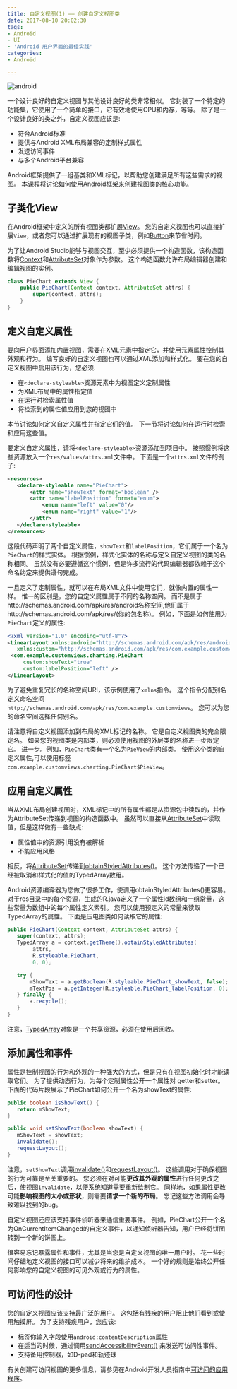 ```yaml
---
title: 自定义视图(1) —— 创建自定义视图类
date: 2017-08-10 20:02:30
tags:
- Android
- UI
- 'Android 用户界面的最佳实践'
categories:
- Android

---
```


![android](http://oxwfu3w0v.bkt.clouddn.com/qiniu.jpg)


一个设计良好的自定义视图与其他设计良好的类非常相似。
它封装了一个特定的功能集，它使用了一个简单的接口，它有效地使用CPU和内存，等等。
除了是一个设计良好的类之外，自定义视图应该是:

* 符合Android标准
* 提供与Android XML布局兼容的定制样式属性
* 发送访问事件
* 与多个Android平台兼容

Android框架提供了一组基类和XML标记，以帮助您创建满足所有这些需求的视图。
本课程将讨论如何使用Android框架来创建视图类的核心功能。

<!-- more -->

## 子类化View

在Android框架中定义的所有视图类都扩展[View](https://developer.android.google.cn/reference/android/view/View.html)。
您的自定义视图也可以直接扩展`View`，或者您可以通过扩展现有的视图子类，例如[Button](https://developer.android.google.cn/reference/android/widget/Button.html)来节省时间。

为了让Android Studio能够与视图交互，至少必须提供一个构造函数，该构造函数将[Context](https://developer.android.google.cn/reference/android/content/Context.html)和[AttributeSet](https://developer.android.google.cn/reference/android/util/AttributeSet.html)对象作为参数。
这个构造函数允许布局编辑器创建和编辑视图的实例。

```java
class PieChart extends View {
    public PieChart(Context context, AttributeSet attrs) {
        super(context, attrs);
    }
}
```

## 定义自定义属性

要向用户界面添加内置视图，需要在XML元素中指定它，并使用元素属性控制其外观和行为。
编写良好的自定义视图也可以通过*XML*添加和样式化。
要在您的自定义视图中启用该行为，您必须:

* 在`<declare-styleable>`资源元素中为视图定义定制属性
* 为XML布局中的属性指定值
* 在运行时检索属性值
* 将检索到的属性值应用到您的视图中

本节讨论如何定义自定义属性并指定它们的值。
下一节将讨论如何在运行时检索和应用这些值。

要定义自定义属性，请将`<declare-styleable>`资源添加到项目中。
按照惯例将这些资源放入一个`res/values/attrs.xml`文件中。
下面是一个`attrs.xml`文件的例子:

```xml
<resources>
   <declare-styleable name="PieChart">
       <attr name="showText" format="boolean" />
       <attr name="labelPosition" format="enum">
           <enum name="left" value="0"/>
           <enum name="right" value="1"/>
       </attr>
   </declare-styleable>
</resources>
```

这段代码声明了两个自定义属性，`showText`和`labelPosition`，它们属于一个名为`PieChart`的样式实体。
根据惯例，样式化实体的名称与定义自定义视图的类的名称相同。
虽然没有必要遵循这个惯例，但是许多流行的代码编辑器都依赖于这个命名约定来提供语句完成。

一旦定义了定制属性，就可以在布局XML文件中使用它们，就像内置的属性一样。
惟一的区别是，您的自定义属性属于不同的名称空间。
而不是属于http://schemas.android.com/apk/res/android名称空间,他们属于http://schemas.android.com/apk/res/(你的包名称)。
例如，下面是如何使用为`PieChart`定义的属性:

```xml
<?xml version="1.0" encoding="utf-8"?>
<LinearLayout xmlns:android="http://schemas.android.com/apk/res/android"
   xmlns:custom="http://schemas.android.com/apk/res/com.example.customviews">
 <com.example.customviews.charting.PieChart
     custom:showText="true"
     custom:labelPosition="left" />
</LinearLayout>
```

为了避免重复冗长的名称空间URI，该示例使用了`xmlns`指令。
这个指令分配别名定义命名空间`http://schemas.android.com/apk/res/com.example.customviews`。
您可以为您的命名空间选择任何别名。

请注意将自定义视图添加到布局的XML标记的名称。
它是自定义视图类的完全限定名。
如果您的视图类是内部类，则必须使用视图的外层类的名称进一步限定它。
进一步。例如，`PieChart`类有一个名为`PieView`的内部类。
使用这个类的自定义属性,可以使用标签`com.example.customviews.charting.PieChart$PieView`。

## 应用自定义属性

当从XML布局创建视图时，XML标记中的所有属性都是从资源包中读取的，并作为AttributeSet传递到视图的构造函数中。
虽然可以直接从[AttributeSet](https://developer.android.google.cn/reference/android/util/AttributeSet.html)中读取值，但是这样做有一些缺点:

* 属性值中的资源引用没有被解析
* 不能应用风格

相反，将[AttributeSet](https://developer.android.google.cn/reference/android/util/AttributeSet.html)传递到[obtainStyledAttributes()](https://developer.android.google.cn/reference/android/content/res/Resources.Theme.html#obtainStyledAttributes(android.util.AttributeSet,%20int[],%20int,%20int))。
这个方法传递了一个已经被取消和样式化的值的TypedArray数组。

Android资源编译器为您做了很多工作，使调用obtainStyledAttributes()更容易。
对于res目录中的每个<declare-styleable>资源，生成的R.java定义了一个属性id数组和一组常量，这些常量为数组中的每个属性定义索引。
您可以使用预定义的常量来读取TypedArray的属性。
下面是压电图类如何读取它的属性:

```java
public PieChart(Context context, AttributeSet attrs) {
   super(context, attrs);
   TypedArray a = context.getTheme().obtainStyledAttributes(
        attrs,
        R.styleable.PieChart,
        0, 0);

   try {
       mShowText = a.getBoolean(R.styleable.PieChart_showText, false);
       mTextPos = a.getInteger(R.styleable.PieChart_labelPosition, 0);
   } finally {
       a.recycle();
   }
}
```

注意，[TypedArray](https://developer.android.google.cn/reference/android/content/res/TypedArray.html)对象是一个共享资源，必须在使用后回收。

## 添加属性和事件

属性是控制视图的行为和外观的一种强大的方式，但是只有在视图初始化时才能读取它们。
为了提供动态行为，为每个定制属性公开一个属性对 getter和setter。
下面的代码片段展示了PieChart如何公开一个名为showText的属性:

```java
public boolean isShowText() {
   return mShowText;
}

public void setShowText(boolean showText) {
   mShowText = showText;
   invalidate();
   requestLayout();
}
```

注意，`setShowText`调用[invalidate()](https://developer.android.google.cn/reference/android/view/View.html#invalidate())和[requestLayout()](https://developer.android.google.cn/reference/android/view/View.html#requestLayout())。
这些调用对于确保视图的行为可靠是至关重要的。
您必须在对可能**更改其外观的属性**进行任何更改之后，使视图`invalidate`，以便系统知道需要重新绘制它。
同样地，如果属性更改可能**影响视图的大小或形状**，则需要**请求一个新的布局**。
忘记这些方法调用会导致难以找到的bug。

自定义视图还应该支持事件侦听器来通信重要事件。
例如，PieChart公开一个名为OnCurrentItemChanged的自定义事件，以通知侦听器告知，用户已经将饼图转到一个新的饼图上。

很容易忘记暴露属性和事件，尤其是当您是自定义视图的唯一用户时。
花一些时间仔细地定义视图的接口可以减少将来的维护成本。
一个好的规则是始终公开任何影响您的自定义视图的可见外观或行为的属性。

## 可访问性的设计

您的自定义视图应该支持最广泛的用户。
这包括有残疾的用户阻止他们看到或使用触摸屏。
为了支持残疾用户，您应该:

* 标签你输入字段使用`android:contentDescription`属性
* 在适当的时候，通过调用[sendAccessibilityEvent()](https://developer.android.google.cn/reference/android/view/accessibility/AccessibilityEventSource.html#sendAccessibilityEvent(int)) 来发送可访问性事件。
* 支持备用控制器，如D-pad和轨迹球

有关创建可访问视图的更多信息，请参见在Android开发人员指南中[可访问的应用程序](https://developer.android.google.cn/guide/topics/ui/accessibility/apps.html#custom-views)。
